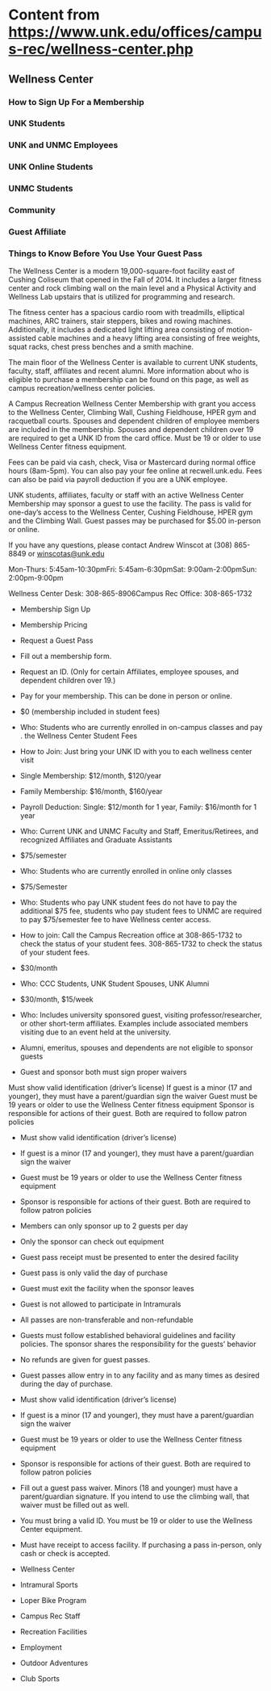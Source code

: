 # Content from https://www.unk.edu/offices/campus-rec/wellness-center.php

## Wellness Center

### How to Sign Up For a Membership

### UNK Students

### UNK and UNMC Employees

### UNK Online Students

### UNMC Students

### Community

### Guest Affiliate

### Things to Know Before You Use Your Guest Pass



The Wellness Center is a modern 19,000-square-foot facility east of Cushing Coliseum that opened in the Fall of 2014. It includes a larger fitness center and rock climbing wall on the main level and a Physical Activity and Wellness Lab upstairs that is utilized for programming and research.

The fitness center has a spacious cardio room with treadmills, elliptical machines, ARC trainers, stair steppers, bikes and rowing machines. Additionally, it includes a dedicated light lifting area consisting of motion-assisted cable machines and a heavy lifting area consisting of free weights, squat racks, chest press benches and a smith machine.

The main floor of the Wellness Center is available to current UNK students, faculty, staff, affiliates and recent alumni. More information about who is eligible to purchase a membership can be found on this page, as well as campus recreation/wellness center policies.

A Campus Recreation Wellness Center Membership with grant you access to the Wellness Center, Climbing Wall, Cushing Fieldhouse, HPER gym and racquetball courts. Spouses and dependent children of employee members are included in the membership. Spouses and dependent children over 19 are required to get a UNK ID from the card office. Must be 19 or older to use Wellness Center fitness equipment.

Fees can be paid via cash, check, Visa or Mastercard during normal office hours (8am-5pm). You can also pay your fee online at recwell.unk.edu. Fees can also be paid via payroll deduction if you are a UNK employee.

UNK students, affiliates, faculty or staff with an active Wellness Center Membership may sponsor a guest to use the facility. The pass is valid for one-day’s access to the Wellness Center, Cushing Fieldhouse, HPER gym and the Climbing Wall. Guest passes may be purchased for $5.00 in-person or online.

If you have any questions, please contact Andrew Winscot at (308) 865-8849 or winscotas@unk.edu

Mon-Thurs: 5:45am-10:30pmFri: 5:45am-6:30pmSat: 9:00am-2:00pmSun: 2:00pm-9:00pm

Wellness Center Desk: 308-865-8906Campus Rec Office: 308-865-1732

- Membership Sign Up
- Membership Pricing
- Request a Guest Pass

- Fill out a membership form.
- Request an ID. (Only for certain Affiliates, employee spouses, and dependent children over 19.)
- Pay for your membership. This can be done in person or online.

- $0 (membership included in student fees)
- Who: Students who are currently enrolled in on-campus classes and pay . the Wellness Center Student Fees
- How to Join: Just bring your UNK ID with you to each wellness center visit

- Single Membership: $12/month, $120/year
- Family Membership: $16/month, $160/year
- Payroll Deduction: Single: $12/month for 1 year, Family: $16/month for 1 year
- Who: Current UNK and UNMC Faculty and Staff, Emeritus/Retirees, and recognized Affiliates and Graduate Assistants

- $75/semester
- Who: Students who are currently enrolled in online only classes

- $75/Semester
- Who: Students who pay UNK student fees do not have to pay the additional $75 fee, students who pay student fees to UNMC are required to pay $75/semester fee to have Wellness center access.
- How to join: Call the Campus Recreation office at 308-865-1732 to check the status of your student fees. 308-865-1732 to check the status of your student fees.

- $30/month
- Who: CCC Students, UNK Student Spouses, UNK Alumni

- $30/month, $15/week
- Who: Includes university sponsored guest, visiting professor/researcher, or other short-term affiliates. Examples include associated members visiting due to an event held at the university.

- Alumni, emeritus, spouses and dependents are not eligible to sponsor guests
- Guest and sponsor both must sign proper waivers

Must show valid identification (driver’s license)
If guest is a minor (17 and younger), they must have a parent/guardian sign the waiver
Guest must be 19 years or older to use the Wellness Center fitness equipment
Sponsor is responsible for actions of their guest. Both are required to follow patron policies
- Must show valid identification (driver’s license)
- If guest is a minor (17 and younger), they must have a parent/guardian sign the waiver
- Guest must be 19 years or older to use the Wellness Center fitness equipment
- Sponsor is responsible for actions of their guest. Both are required to follow patron policies
- Members can only sponsor up to 2 guests per day
- Only the sponsor can check out equipment
- Guest pass receipt must be presented to enter the desired facility
- Guest pass is only valid the day of purchase
- Guest must exit the facility when the sponsor leaves
- Guest is not allowed to participate in Intramurals
- All passes are non-transferable and non-refundable
- Guests must follow established behavioral guidelines and facility policies. The sponsor shares the responsibility for the guests’ behavior
- No refunds are given for guest passes.
- Guest passes allow entry in to any facility and as many times as desired during the day of purchase.

- Must show valid identification (driver’s license)
- If guest is a minor (17 and younger), they must have a parent/guardian sign the waiver
- Guest must be 19 years or older to use the Wellness Center fitness equipment
- Sponsor is responsible for actions of their guest. Both are required to follow patron policies

- Fill out a guest pass waiver. Minors (18 and younger) must have a parent/guardian signature. If you intend to use the climbing wall, that waiver must be filled out as well.
- You must bring a valid ID. You must be 19 or older to use the Wellness Center equipment.
- Must have receipt to access facility. If purchasing a pass in-person, only cash or check is accepted.

- Wellness Center
- Intramural Sports
- Loper Bike Program
- Campus Rec Staff
- Recreation Facilities
- Employment
- Outdoor Adventures
- Club Sports


